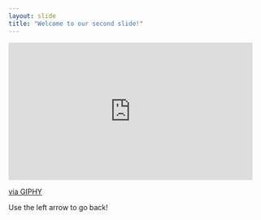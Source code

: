```yaml
---
layout: slide
title: "Welcome to our second slide!"
---
```

<iframe src="https://giphy.com/embed/l4Epf0KwYUQY5DcGc" width="480" height="270" frameBorder="0" class="giphy-embed" allowFullScreen></iframe><p><a href="https://giphy.com/gifs/portlandia-season-7-episode-4-l4Epf0KwYUQY5DcGc">via GIPHY</a></p>Use the left arrow to go back!
